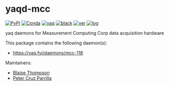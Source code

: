# yaqd-mcc

[![PyPI](https://img.shields.io/pypi/v/yaqd-mcc)](https://pypi.org/project/yaqd-mcc)
[![Conda](https://img.shields.io/conda/vn/conda-forge/yaqd-mcc)](https://anaconda.org/conda-forge/yaqd-mcc)
[![yaq](https://img.shields.io/badge/framework-yaq-orange)](https://yaq.fyi/)
[![black](https://img.shields.io/badge/code--style-black-black)](https://black.readthedocs.io/)
[![ver](https://img.shields.io/badge/calver-YYYY.M.MICRO-blue)](https://calver.org/)
[![log](https://img.shields.io/badge/change-log-informational)](https://github.com/yaq-project/yaqd-mcc/-/blob/main/CHANGELOG.md)

yaq daemons for Measurement Computing Corp data acquisition hardware

This package contains the following daemon(s):

- https://yaq.fyi/daemons/mcc-118

Maintainers:

- [Blaise Thompson](https://github.com/untzag)
- [Peter Cruz Parrilla](https://github.com/pcruzparri)

